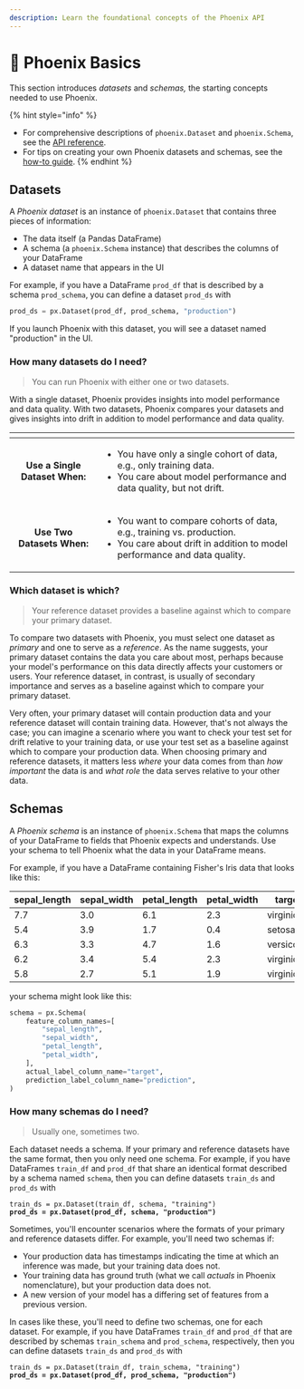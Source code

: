 ```yaml
---
description: Learn the foundational concepts of the Phoenix API
---
```


# 🔢 Phoenix Basics

This section introduces _datasets_ and _schemas,_ the starting concepts needed to use Phoenix.

{% hint style="info" %}
* For comprehensive descriptions of `phoenix.Dataset` and `phoenix.Schema`, see the [API reference](../api/dataset-and-schema.md).
* For tips on creating your own Phoenix datasets and schemas, see the [how-to guide](../how-to/define-your-schema.md).
{% endhint %}

## Datasets

A _Phoenix dataset_ is an instance of `phoenix.Dataset` that contains three pieces of information:

* The data itself (a Pandas DataFrame)
* A schema (a `phoenix.Schema` instance) that describes the columns of your DataFrame
* A dataset name that appears in the UI

For example, if you have a DataFrame `prod_df` that is described by a schema `prod_schema`, you can define a dataset `prod_ds` with

```python
prod_ds = px.Dataset(prod_df, prod_schema, "production")
```

If you launch Phoenix with this dataset, you will see a dataset named "production" in the UI.

### How many datasets do I need?

> You can run Phoenix with either one or two datasets.

With a single dataset, Phoenix provides insights into model performance and data quality. With two datasets, Phoenix compares your datasets and gives insights into drift in addition to model performance and data quality.

<table data-card-size="large" data-view="cards"><thead><tr><th align="center"></th><th></th></tr></thead><tbody><tr><td align="center"><strong>Use a Single Dataset When:</strong></td><td><ul><li>You have only a single cohort of data, e.g., only training data.</li><li>You care about model performance and data quality, but not drift.</li></ul></td></tr><tr><td align="center"><strong>Use Two Datasets When:</strong></td><td><ul><li>You want to compare cohorts of data, e.g., training vs. production.</li><li>You care about drift in addition to model performance and data quality.</li></ul></td></tr></tbody></table>

### Which dataset is which?

> Your reference dataset provides a baseline against which to compare your primary dataset.

To compare two datasets with Phoenix, you must select one dataset as _primary_ and one to serve as a _reference_. As the name suggests, your primary dataset contains the data you care about most, perhaps because your model's performance on this data directly affects your customers or users. Your reference dataset, in contrast, is usually of secondary importance and serves as a baseline against which to compare your primary dataset.

Very often, your primary dataset will contain production data and your reference dataset will contain training data. However, that's not always the case; you can imagine a scenario where you want to check your test set for drift relative to your training data, or use your test set as a baseline against which to compare your production data. When choosing primary and reference datasets, it matters less _where_ your data comes from than _how important_ the data is and _what role_ the data serves relative to your other data.

## Schemas

A _Phoenix schema_ is an instance of `phoenix.Schema` that maps the columns of your DataFrame to fields that Phoenix expects and understands. Use your schema to tell Phoenix what the data in your DataFrame means.

For example, if you have a DataFrame containing Fisher's Iris data that looks like this:

| sepal\_length | sepal\_width | petal\_length | petal\_width | target     | prediction |
| ------------- | ------------ | ------------- | ------------ | ---------- | ---------- |
| 7.7           | 3.0          | 6.1           | 2.3          | virginica  | versicolor |
| 5.4           | 3.9          | 1.7           | 0.4          | setosa     | setosa     |
| 6.3           | 3.3          | 4.7           | 1.6          | versicolor | versicolor |
| 6.2           | 3.4          | 5.4           | 2.3          | virginica  | setosa     |
| 5.8           | 2.7          | 5.1           | 1.9          | virginica  | virginica  |

your schema might look like this:

```python
schema = px.Schema(
    feature_column_names=[
        "sepal_length",
        "sepal_width",
        "petal_length",
        "petal_width",
    ],
    actual_label_column_name="target",
    prediction_label_column_name="prediction",
)
```

### How many schemas do I need?

> Usually one, sometimes two.

Each dataset needs a schema. If your primary and reference datasets have the same format, then you only need one schema. For example, if you have DataFrames `train_df` and `prod_df` that share an identical format described by a schema named `schema`, then you can define datasets `train_ds` and `prod_ds` with

<pre class="language-python"><code class="lang-python">train_ds = px.Dataset(train_df, schema, "training")
<strong>prod_ds = px.Dataset(prod_df, schema, "production")
</strong></code></pre>

Sometimes, you'll encounter scenarios where the formats of your primary and reference datasets differ. For example, you'll need two schemas if:

* Your production data has timestamps indicating the time at which an inference was made, but your training data does not.
* Your training data has ground truth (what we call _actuals_ in Phoenix nomenclature), but your production data does not.
* A new version of your model has a differing set of features from a previous version.

In cases like these, you'll need to define two schemas, one for each dataset. For example, if you have DataFrames `train_df` and `prod_df` that are described by schemas `train_schema` and `prod_schema`, respectively, then you can define datasets `train_ds` and `prod_ds` with

<pre class="language-python"><code class="lang-python">train_ds = px.Dataset(train_df, train_schema, "training")
<strong>prod_ds = px.Dataset(prod_df, prod_schema, "production")
</strong></code></pre>
